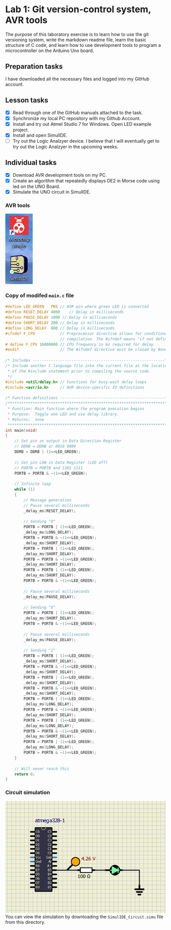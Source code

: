 # Lab 1: Git version-control system, AVR tools
The purpose of this laboratory exercise is to learn how to use the git versioning system, write the markdown readme file, learn the basic structure of C code, and learn how to use development tools to program a microcontroller on the Arduino Uno board.

## Preparation tasks
I have downloaded all the necessary files and logged into my GitHub account.

## Lesson tasks
- [x] Read through one of the GitHub manuals attached to the task.
- [x] Synchronize my local PC repository with my Github Account.
- [x] Install and try out Atmel Studio 7 for Windows. Open LED example project. 
- [x] Install and open SimulIDE.
- [ ] Try out the Logic Analzyer device.
I believe that I will eventually get to try out the Logic Analzyer in the upcoming weeks.

## Individual tasks
- [x] Download AVR development tools on my PC.
- [x] Create an algorithm that repeatedly displays DE2 in Morse code using led on the UNO Board.
- [x] Simulate the UNO circuit in SimulIDE.

### AVR tools
![AVR Tools on desktop](Images/AVR_Tools.PNG)

### Copy of modifed `main.c` file
```C
#define LED_GREEN   PB5 // AVR pin where green LED is connected
#define RESET_DELAY	4000	// Delay in milliseconds
#define PAUSE_DELAY	1000 // Delay in milliseconds
#define SHORT_DELAY 200 // Delay in milliseconds
#define LONG_DELAY	600 // Delay in milliseconds
#ifndef F_CPU           // Preprocessor directive allows for conditional
                        // compilation. The #ifndef means "if not defined".
# define F_CPU 16000000 // CPU frequency in Hz required for delay
#endif                  // The #ifndef directive must be closed by #endif

/* Includes ----------------------------------------------------------*/
/* Include another C language file into the current file at the location
 * of the #include statement prior to compiling the source code.
 */
#include <util/delay.h> // Functions for busy-wait delay loops
#include <avr/io.h>     // AVR device-specific IO definitions

/* Function definitions ----------------------------------------------*/
/**********************************************************************
 * Function: Main function where the program execution begins
 * Purpose:  Toggle one LED and use delay library.
 * Returns:  none
 **********************************************************************/
int main(void)
{
    // Set pin as output in Data Direction Register
    // DDRB = DDRB or 0010 0000
    DDRB = DDRB | (1<<LED_GREEN);

    // Set pin LOW in Data Register (LED off)
    // PORTB = PORTB and 1101 1111
    PORTB = PORTB & ~(1<<LED_GREEN);

    // Infinite loop
    while (1)
    {
		// Message generation
        // Pause several milliseconds
        _delay_ms(RESET_DELAY);
		
		// Sending "D"
		PORTB = PORTB | (1<<LED_GREEN);
		_delay_ms(LONG_DELAY);
		PORTB = PORTB & ~(1<<LED_GREEN);
		_delay_ms(SHORT_DELAY);
		PORTB = PORTB | (1<<LED_GREEN);
		_delay_ms(SHORT_DELAY);
		PORTB = PORTB & ~(1<<LED_GREEN);
		_delay_ms(SHORT_DELAY);
		PORTB = PORTB | (1<<LED_GREEN);
		_delay_ms(SHORT_DELAY);
		PORTB = PORTB & ~(1<<LED_GREEN);
		
		// Pause several milliseconds
		_delay_ms(PAUSE_DELAY);
		
		// Sending "E"
		PORTB = PORTB | (1<<LED_GREEN);
		_delay_ms(SHORT_DELAY);
		PORTB = PORTB & ~(1<<LED_GREEN);
		
		// Pause several milliseconds
		_delay_ms(PAUSE_DELAY);
		
		// Sending "2"
		PORTB = PORTB | (1<<LED_GREEN);
		_delay_ms(SHORT_DELAY);
		PORTB = PORTB & ~(1<<LED_GREEN);
		_delay_ms(SHORT_DELAY);
		PORTB = PORTB | (1<<LED_GREEN);
		_delay_ms(SHORT_DELAY);
		PORTB = PORTB & ~(1<<LED_GREEN);
		_delay_ms(SHORT_DELAY);
		PORTB = PORTB | (1<<LED_GREEN);
		_delay_ms(LONG_DELAY);
		PORTB = PORTB & ~(1<<LED_GREEN);
		_delay_ms(SHORT_DELAY);
		PORTB = PORTB | (1<<LED_GREEN);
		_delay_ms(LONG_DELAY);
		PORTB = PORTB & ~(1<<LED_GREEN);
		_delay_ms(SHORT_DELAY);
		PORTB = PORTB | (1<<LED_GREEN);
		_delay_ms(LONG_DELAY);
		PORTB = PORTB & ~(1<<LED_GREEN);
    }

    // Will never reach this
    return 0;
}
```

### Circuit simulation
![SimulIDE Simulation](Images/SimulIDE_Circuit.PNG)
You can view the simulation by downloading the `SimulIDE_Circuit.simu` file from this directory. 
